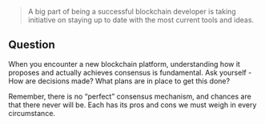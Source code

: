 > A big part of being a successful blockchain developer is taking initiative on staying up to date with the most current tools and ideas.

## Question

When you encounter a new blockchain platform, understanding how it proposes and actually achieves consensus is fundamental. Ask yourself - How are decisions made? What plans are in place to get this done?

Remember, there is no “perfect” consensus mechanism, and chances are that there never will be. Each has its pros and cons we must weigh in every circumstance.
